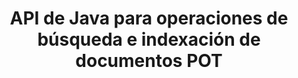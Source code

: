 ---
############################# Static ############################
layout: "auto-gen-gist"
draft: false
path: "es/search/java/document/pot"
otherformats: PDF DOC DOT DOCX DOCM DOTX DOTM TXT ODT OTT RTF XLS XLT XLSX XLSM XLSB XLTX XLTM XLA XLAM ODS OTS CSV TSV XML PPT PPS PPT PPTX PPTM POTX POTM PPSX PPSM ODP PST OST EML EMLX MSG ONE ZIP XHTML MHTML MD CHM EPUB FB2 

############################# Head ############################
head_title: "Agregar indexación de documentos y operaciones de búsqueda dentro de aplicaciones Java"
head_description: "GroupDocs.Search Java API admite operaciones de indexación y búsqueda de documentos para formatos de documentos como PDF DOC, DOCX, RTF, XLSX, CSV, PPTX, EML, MSG y más."

############################# Header ############################
title: "API de Java para operaciones de búsqueda e indexación de documentos POT "
description: "GroupDocs.Search Java API permite a los desarrolladores integrar operaciones sólidas de búsqueda e indexación de documentos en sus aplicaciones. Admite formatos de archivo como PDF DOC, DOCX, RTF, XLSX, CSV, PPTX MSG, EML y muchos más."

######################### Download Button #######################
button:
    enable: true

############################# About ############################
about:
    enable: true
    title: "Cómo agregar operaciones de indexación y búsqueda de documentos a las aplicaciones de Java"
    content: |
       La cantidad de datos e información aumenta rápidamente con cada día que pasa. Por lo tanto, es muy importante recuperar la información correcta de manera oportuna con el mínimo costo y esfuerzo. Esta página web brindará información sobre cómo los usuarios pueden desarrollar y agregar capacidades eficientes de búsqueda de documentos a sus aplicaciones comerciales. . El objetivo es encontrar y mostrar de forma rápida y precisa información relacionada con las consultas del usuario. GroupDocs.Search para Java es una API de Java muy eficiente y fácil de usar que ayuda a los desarrolladores de software a operar operaciones de búsqueda de texto de nivel básico a avanzado dentro de sus propias aplicaciones sin instalar ningún software de terceros. La API de Java ha proporcionado varias características útiles relacionadas con la búsqueda, como la combinación de múltiples índices en un índice común, el reconocimiento de consultas de búsqueda de diferentes diseños de teclado, soporte morfológico de Word Form, etc. Admite búsqueda simple, booleana, de expresión regular (Regex), difusa, sensible a mayúsculas y minúsculas, sinónimo, homófono, comodín, búsqueda de tipo de objeto, configuración de rango de datos y otros tipos de consultas para buscar información de forma rápida y elegante.

############################# content ############################
steps:
    enable: true
    block:
    - title_left: "Cree un nuevo índice de búsqueda o cargue uno existente a través de Java"
      content_left: |
       GroupDocs.Search Java permite a los desarrolladores de software generar un nuevo índice de búsqueda o cargar un índice de búsqueda existente dentro de sus propias aplicaciones Java. El siguiente ejemplo de código Java muestra la creación de un nuevo índice y la carga del existente utilizando solo un par de líneas de código Java. 

      title_right: "Cree un índice de búsqueda nuevo o cargue uno existente a través de Java"
      content_right: |
         * Primero debe especificar la ruta a la carpeta de índice
         * Crear una instancia de la clase [Index](https://apireference.groupdocs.com/search/java/com.groupdocs.search/Index#Index(java.lang.String))
         * Arriba creará un índice en la memoria o en un disco y también puede cargar un índice existente.
       
      gisthash: "02615fe51a919acdc5363d46c181dc7f"
      gistfile: "create_or_load_search_index.java"

    - title_left: "Indexación síncrona de documentos POT a través de Java"
      content_left: |
       GroupDocs.Search Java API facilita a los programadores de software la indexación sincrónica de documentos con solo un par de líneas de código dentro de sus propias aplicaciones Java. Los siguientes ejemplos de código Java demuestran cómo realizar la indexación de documentos sincrónicamente con facilidad. 

      title_right: "Agregue POT Documento al índice de búsqueda sincrónicamente"
      content_right: |
        * Primero debe especificar la ruta a la carpeta de índice
        * Especificar la ruta a una carpeta que contiene documentos para buscar
        * Crear una instancia de la clase [Index(indexFolder)](https://apireference.groupdocs.com/search/java/com.groupdocs.search/Index#Index(java.lang.String))
        * Arriba creará un índice en la memoria o en un disco o abrirá un índice existente.
        * Documentos de indexación síncrona de la carpeta especificada
     
      gisthash: "7079bf3c06128a69b842150d080e5e0b"
      gistfile: "Add_files_synchronously_to_indexing.java"
      
    - title_left: "Realice la indexación asincrónica de documentos a través de Java"
      content_left: |
        GroupDocs.Search Java API permite a los profesionales del software realizar la indexación asíncrona de documentos dentro de sus propias aplicaciones Java. El siguiente código java demuestra cómo los desarrolladores pueden indexar documentos de forma asíncrona con solo un par de líneas de código java.

      title_right: "Agregar documento POT al índice de búsqueda de forma asíncrona"
      content_right: |
        * Primero debe especificar la ruta a la carpeta de índice
        * Especificar la ruta a una carpeta que contiene documentos para buscar
        * Crear una instancia de la clase [Index(indexFolder)](https://apireference.groupdocs.com/search/java/com.groupdocs.search/Index#Index(java.lang.String))
        * Suscripción al evento
        * Necesidad de escribir Código que indica la finalización de la operación
        * Configuración de la bandera para la indexación asíncrona
        * Documentos de indexación asincrónica de la carpeta especificada
     
      gisthash: "7079bf3c06128a69b842150d080e5e0b"
      gistfile: "Add_files_asynchronously_to_indexing.java"

    - title_left: "Cómo resaltar los resultados de búsqueda en aplicaciones Java"
      content_left: |
       GroupDocs.Search Java API permite a los desarrolladores interpretar un resultado de búsqueda y enumerar los documentos encontrados, así como las palabras y frases. También es posible resaltar el texto del documento POT. A continuación se muestra el ejemplo de código Java que demuestra cómo enumerar los documentos encontrados y resaltar los resultados de búsqueda con solo un par de líneas de código.

      title_right: "Resalte los resultados de búsqueda a través de Java"
      content_right: |
        * Realizar búsqueda en el índice
        * Después de una búsqueda exitosa, imprima el resultado
        * Iterar a través de los documentos y mostrar los documentos encontrados
        * Resaltar ocurrencias en el texto
        * Generación de documentos con formato HTML de salida con resultados de búsqueda resaltados
     
      gisthash: "cc88d485f007d6da0d943043c8e13a52"
      gistfile: "how_to_highlight_search_result.java"

    - title_left: "Requisitos del sistema"
      content_left: |
        GroupDocs.Search for Java es compatible con todas las principales plataformas y sistemas operativos. Para obtener una guía completa de requisitos del sistema, visite [requisitos del sistema](https://docs.groupdocs.com/search/java/system-requirements/) antes de ejecutar el código a continuación, asegúrese de tener los siguientes requisitos previos instalados en su sistema:
         * Sistemas operativos: Microsoft Windows, Linux, Mac OS
         * Compatibilidad con versiones de Java: J2SE 7.0 (1.7), J2SE 8.0 (1.8) o superior
         * Obtenga la última versión de GroupDocs.Search para las API de Java de GroupDocs [Repository](https://repository.groupdocs.com/repo/com/groupdocs/groupdocs-search/)
        
      title_right: "Por qué usar GroupDocs.Search"
      content_right: |
        * Creación de índices de búsqueda tanto en memoria como en disco.
        * Capacidad de indexación de un archivo, secuencia o estructura.
        * Soporte de indexación de documentos protegidos por contraseña.
        * Soporte para la fusión de varios índices.
        * Documento de filtro durante la indexación de búsqueda.
        * Compatibilidad con el corrector ortográfico durante la búsqueda.
        * Los caracteres combinados son totalmente compatibles
        * La combinación de diferentes tipos de búsqueda en una consulta de búsqueda.
        * Compatibilidad con búsquedas de palabras simples y expresiones regulares
        * Totalmente compatible con el reemplazo de alias en las consultas de búsqueda.

demos:
    enable: true
        

more_formats:
    enable: true


back_to_top:
    enable: true
---